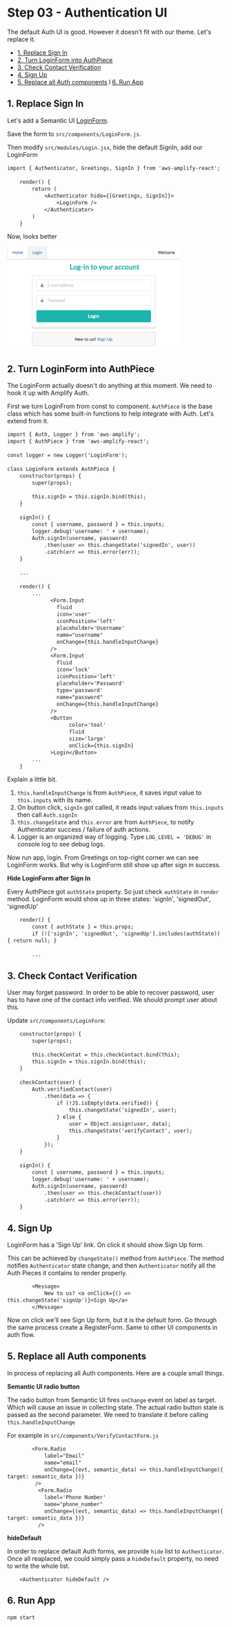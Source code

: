 # Step 03 - Authentication UI

The default Auth UI is good. However it doesn't fit with our theme. Let's replace it.

* [1. Replace Sign In](#1-replace-sign-in)
* [2. Turn LoginForm into AuthPiece](#2-turn-loginform-into-authpiece)
* [3. Check Contact Verification](#3-check-contact-verication)
* [4. Sign Up](#4-sign-up)
* [5. Replace all Auth components](#5-replace-all-auth-components)
l [6. Run App](#6-run-app)

## 1. Replace Sign In

Let's add a Semantic UI [LoginForm](https://react.semantic-ui.com/layouts/login).

Save the form to `src/components/LoginForm.js`.

Then modify `src/modules/Login.jsx`, hide the default SignIn, add our LoginForm
```
import { Authenticator, Greetings, SignIn } from 'aws-amplify-react';

    render() {
        return (
            <Authenticator hide={[Greetings, SignIn]}>
                <LoginForm />
            </Authenticator>
        )
    }
```
Now, looks better

<img src="login_form.png" width="400px" />

## 2. Turn LoginForm into AuthPiece

The LoginForm actually doesn't do anything at this moment. We need to hook it up with Amplify Auth.

First we turn LoginFrom from const to component. `AuthPiece` is the base class which has some built-in functions to help integrate with Auth. Let's extend from it.
```
import { Auth, Logger } from 'aws-amplify';
import { AuthPiece } from 'aws-amplify-react';

const logger = new Logger('LoginForm');

class LoginForm extends AuthPiece {
    constructor(props) {
        super(props);

        this.signIn = this.signIn.bind(this);
    }

    signIn() {
        const { username, password } = this.inputs;
        logger.debug('username: ' + username);
        Auth.signIn(username, password)
            .then(user => this.changeState('signedIn', user))
            .catch(err => this.error(err));
    }

    ...

    render() {
        ...
              <Form.Input
                fluid
                icon='user'
                iconPosition='left'
                placeholder='Username'
                name="username"
                onChange={this.handleInputChange}
              />
              <Form.Input
                fluid
                icon='lock'
                iconPosition='left'
                placeholder='Password'
                type='password'
                name="password"
                onChange={this.handleInputChange}
              />
              <Button
                    color='teal'
                    fluid
                    size='large'
                    onClick={this.signIn}
              >Login</Button>
        ...
    }
```

Explain a little bit.

1. `this.handleInputChange` is from `AuthPiece`, it saves input value to `this.inputs` with its name.
2. On button click, `signIn` got called, it reads input values from `this.inputs` then call `Auth.signIn`
3. `this.changeState` and `this.error` are from `AuthPiece`, to notify Authenticator success / failure of auth actions.
4. Logger is an organized way of logging. Type `LOG_LEVEL = 'DEBUG'` in console log to see debug logs.

Now run app, login. From Greetings on top-right corner we can see LoginForm works. But why is LoginForm still show up after sign in success.

**Hide LoginForm after Sign In**

Every AuthPiece got `authState` property. So just check `authState` in `render` method. LoginForm would show up in three states: 'signIn', 'signedOut', 'signedUp'
```
    render() {
        const { authState } = this.props;
        if (!['signIn', 'signedOut', 'signedUp'].includes(authState)) { return null; }

        ...
```

## 3. Check Contact Verification

User may forget password. In order to be able to recover password, user has to have one of the contact info verified. We should prompt user about this.

Update `src/components/LoginForm`:
```
    constructor(props) {
        super(props);

        this.checkContat = this.checkContact.bind(this);
        this.signIn = this.signIn.bind(this);
    }

    checkContact(user) {
        Auth.verifiedContact(user)
            .then(data => {
                if (!JS.isEmpty(data.verified)) {
                    this.changeState('signedIn', user);
                } else {
                    user = Object.assign(user, data);
                    this.changeState('verifyContact', user);
                }
            });
    }

    signIn() {
        const { username, password } = this.inputs;
        logger.debug('username: ' + username);
        Auth.signIn(username, password)
            .then(user => this.checkContact(user))
            .catch(err => this.error(err));
    }
```

## 4. Sign Up

LoginForm has a 'Sign Up' link. On click it should show Sign Up form.

This can be achieved by `changeState()` method from `AuthPiece`. The method notifies `Authenticator` state change, and then `Authenticator` notify all the Auth Pieces it contains to render properly.

```
        <Message>
            New to us? <a onClick={() => this.changeState('signUp')}>Sign Up</a>
        </Message>
```

Now on click we'll see Sign Up form, but it is the default form. Go through the same process create a RegisterForm. Same to other UI components in auth flow.

## 5. Replace all Auth components

In process of replacing all Auth components. Here are a couple small things.

**Semantic UI radio button**

The radio button from Semantic UI fires `onChange` event on label as target. Which will cause an issue in collecting state. The actual radio button state is passed as the second parameter. We need to translate it before calling `this.handleInputChange`

For example in `src/components/VerifyContactForm.js`
```
        <Form.Radio
            label="Email"
            name="email"
            onChange={(evt, semantic_data) => this.handleInputChange({ target: semantic_data })}
         />
          <Form.Radio
            label='Phone Number'
            name="phone_number"
            onChange={(evt, semantic_data) => this.handleInputChange({ target: semantic_data })}
          />
```

**hideDefault**

In order to replace default Auth forms, we provide `hide` list to `Authenticator`. Once all reaplaced, we could simply pass a `hideDefault` property, no need to write the whole list.

```
    <Authenticator hideDefault />
```

## 6. Run App

```
npm start
```
